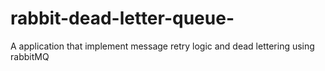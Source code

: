 # rabbit-dead-letter-queue-
A application that implement message retry logic and dead lettering using rabbitMQ
